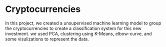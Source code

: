 # Cryptocurrencies
In this project, we created a unsupervised machine learning model to group the cryptocurrencies to create a classification system for this new investment. we used PCA, clustering using K-Means, elbow-curve, and some visulizations to represent the data.
